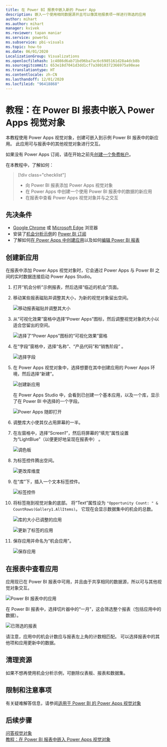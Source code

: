 ```yaml
---
title: 在 Power BI 报表中嵌入新的 Power App
description: 嵌入一个使用相同数据源并且可以像其他报表项一样进行筛选的应用
author: mihart
ms.author: mihart
manager: kvivek
ms.reviewer: tapan maniar
ms.service: powerbi
ms.subservice: pbi-visuals
ms.topic: how-to
ms.date: 06/01/2020
LocalizationGroup: Visualizations
ms.openlocfilehash: 1c4086d6ab71bd96ba7ac6c6985161d28a4dcb8b
ms.sourcegitcommit: 653e18d7041d3dd1cf7a38010372366975a98eae
ms.translationtype: HT
ms.contentlocale: zh-CN
ms.lasthandoff: 12/01/2020
ms.locfileid: "96418868"
---
```

# <a name="tutorial-embed-a-power-apps-visual-in-a-power-bi-report"></a>教程：在 Power BI 报表中嵌入 Power Apps 视觉对象

本教程使用 Power Apps 视觉对象，创建可嵌入到示例 Power BI 报表中的新应用。 此应用可与报表中的其他视觉对象进行交互。

如果没有 Power Apps 订阅，请在开始之前先[创建一个免费帐户](https://make.powerapps.com/signup?redirect=marketing&email=)。

在本教程中，了解如何：
> [!div class="checklist"]
> * 向 Power BI 报表添加 Power Apps 视觉对象
> * 在 Power Apps 中创建一个使用 Power BI 报表中的数据的新应用
> * 在报表中查看 Power Apps 视觉对象并与之交互

## <a name="prerequisites"></a>先决条件

* [Google Chrome](https://www.google.com/chrome/browser/) 或 [Microsoft Edge](https://www.microsoft.com/windows/microsoft-edge) 浏览器
* 安装了[机会分析示例](../create-reports/sample-opportunity-analysis.md#get-the-content-pack-for-this-sample)的 [Power BI 订阅](../fundamentals/service-self-service-signup-for-power-bi.md)
* 了解如何[在 Power Apps 中创建应用](/powerapps/maker/canvas-apps/data-platform-create-app-scratch)以及如何[编辑 Power BI 报表](../create-reports/service-the-report-editor-take-a-tour.md)



## <a name="create-a-new-app"></a>创建新应用
在报表中添加 Power Apps 视觉对象时，它会通过 Power Apps 与 Power BI 之间的实时数据连接启动 Power Apps Studio。

1. 打开“机会分析”示例报表，然后选择“临近的机会”页面。 


2. 移动某些报表磁贴并调整其大小，为新的视觉对象留出空间。

    ![移动报表磁贴并调整其大小](media/power-bi-visualization-powerapp/power-bi-report-page.jpg)

2. 从“可视化效果”窗格中选择“Power Apps”图标，然后调整视觉对象的大小以适合您留出的空间。

    ![选择了“Power Apps”图标的“可视化效果”窗格](media/power-bi-visualization-powerapp/power-bi-powerapps-icon.jpg)

3. 在“字段”窗格中，选择“名称”、“产品代码”和“销售阶段”   。 

    ![选择字段](media/power-bi-visualization-powerapp/power-bi-fields.png)

4. 在 Power Apps 视觉对象中，选择想要在其中创建应用的 Power Apps 环境，然后选择“新建”。

    ![创建新应用](media/power-bi-visualization-powerapp/power-bi-create-new-powerapp.png)

    在 Power Apps Studio 中，会看到已创建一个基本应用，以及一个库，显示了在 Power BI 中选择的一个字段。

    ![Power Apps 随即打开](media/power-bi-visualization-powerapp/power-bi-power-app.png)

5.  调整库大小使其仅占用屏幕的一半。 

6. 在左窗格中，选择“Screen1”，然后将屏幕的“填充”属性设置为“LightBlue”（以便更好地呈现在报表中） 。

    ![调色板](media/power-bi-visualization-powerapp/power-bi-powerapps-fill.png)

6. 为标签控件腾出空间。 

    ![更改库维度](media/power-bi-visualization-powerapp/power-bi-powerapps-gallery.png)


8. 在“库”下，插入一个文本标签控件。

   ![标签控件](media/power-bi-visualization-powerapp/power-bi-label.png)

7. 将标签拖到视觉对象的底部。 将“Text”属性设为 `"Opportunity Count: " & CountRows(Gallery1.AllItems)`。 它现在会显示数据集中的机会的总数。

    ![库的大小已调整的应用](media/power-bi-visualization-powerapp/power-bi-power-app-label.png)

    ![更新了标签的应用](media/power-bi-visualization-powerapp/power-bi-label-live.png)

7. 保存应用并命名为“机会应用”。 

    ![保存应用](media/power-bi-visualization-powerapp/power-bi-save-powerapp.png)


## <a name="view-the-app-in-the-report"></a>在报表中查看应用
应用现已在 Power BI 报表中可用，并且由于共享相同的数据源，所以可与其他视觉对象交互。

![Power BI 报表中的应用](media/power-bi-visualization-powerapp/power-bi-powerapps-visual.png)

在 Power BI 报表中，选择切片器中的“一月”，这会筛选整个报表（包括应用中的数据）。

![已筛选的报表](media/power-bi-visualization-powerapp/power-bi-last.png)

请注意，应用中的机会计数应与报表左上角的计数相匹配。 可以选择报表中的其他项和应用更新中的数据。


## <a name="clean-up-resources"></a>清理资源
如果不想再使用机会分析示例，可删除仪表板、报表和数据集。

## <a name="limitations-and-considerations"></a>限制和注意事项
有关疑难解答信息，请参阅[适用于 Power BI 的 Power Apps 视觉对象](/powerapps/maker/canvas-apps/powerapps-custom-visual#limitations-of-the-power-apps-visual)

## <a name="next-steps"></a>后续步骤
[问答视觉对象](power-bi-visualization-types-for-reports-and-q-and-a.md)    
[教程：在 Power BI 报表中嵌入 Power Apps 视觉对象](/powerapps/maker/canvas-apps/powerapps-custom-visual)